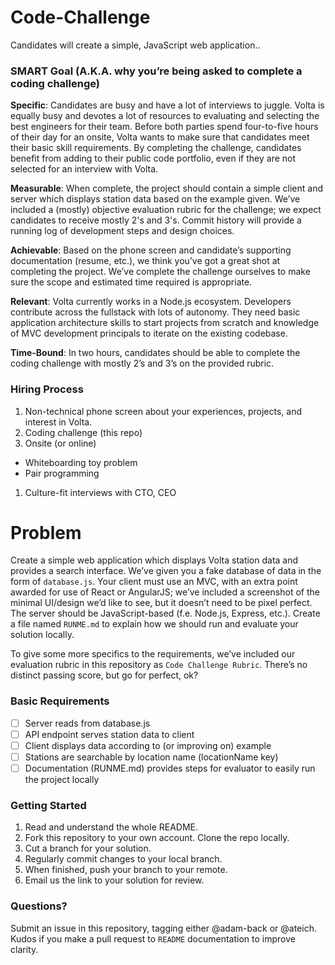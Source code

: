 # Code-Challenge

Candidates will create a simple, JavaScript web application..

### SMART Goal (A.K.A. why you’re being asked to complete a coding challenge)

**Specific**: Candidates are busy and have a lot of interviews to juggle. Volta is equally busy and devotes a lot of resources to evaluating and selecting the best engineers for their team. Before both parties spend four-to-five hours of their day for an onsite, Volta wants to make sure that candidates meet their basic skill requirements. By completing the challenge, candidates benefit from adding to their public code portfolio, even if they are not selected for an interview with Volta.

**Measurable**: When complete, the project should contain a simple client and server which displays station data based on the example given. We’ve included a (mostly) objective evaluation rubric for the challenge; we expect candidates to receive mostly 2's and 3's. Commit history will provide a running log of development steps and design choices.

**Achievable**: Based on the phone screen and candidate’s supporting documentation (resume, etc.), we think you’ve got a great shot at completing the project. We’ve complete the challenge ourselves to make sure the scope and estimated time required is appropriate.

**Relevant**: Volta currently works in a Node.js ecosystem. Developers contribute across the fullstack with lots of autonomy. They need basic application architecture skills to start projects from scratch and knowledge of MVC development principals to iterate on the existing codebase.

**Time-Bound**: In two hours, candidates should be able to complete the coding challenge with mostly 2’s and 3’s on the provided rubric.

### Hiring Process

1. Non-technical phone screen about your experiences, projects, and interest in Volta.
1. Coding challenge (this repo)
1. Onsite (or online)
 - Whiteboarding toy problem
 - Pair programming
1. Culture-fit interviews with CTO, CEO

# Problem

Create a simple web application which displays Volta station data and provides a search interface. We’ve given you a fake database of data in the form of `database.js`. Your client must use an MVC, with an extra point awarded for use of React or AngularJS; we’ve included a screenshot of the minimal UI/design we’d like to see, but it doesn’t need to be pixel perfect. The server should be JavaScript-based (f.e. Node.js, Express, etc.). Create a file named `RUNME.md` to explain how we should run and evaluate your solution locally.

To give some more specifics to the requirements, we’ve included our evaluation rubric in this repository as `Code Challenge Rubric`. There’s no distinct passing score, but go for perfect, ok?

### Basic Requirements

- [ ] Server reads from database.js
- [ ] API endpoint serves station data to client
- [ ] Client displays data according to (or improving on) example
- [ ] Stations are searchable by location name (locationName key)
- [ ] Documentation (RUNME.md) provides steps for evaluator to easily run the project locally

### Getting Started

1. Read and understand the whole README.
1. Fork this repository to your own account. Clone the repo locally.
1. Cut a branch for your solution.
1. Regularly commit changes to your local branch.
1. When finished, push your branch to your remote. 
1. Email us the link to your solution for review.

### Questions?

Submit an issue in this repository, tagging either @adam-back or @ateich. Kudos if you make a pull request to `README` documentation to improve clarity.
